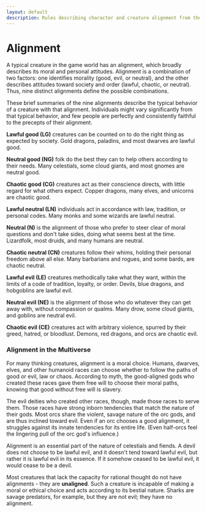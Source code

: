 ```yaml
---
layout: default
description: Rules describing character and creature alignment from the 5th Edition (5e) SRD (System Reference Document).
---
```


# Alignment 
A typical creature in the game world has an alignment, which broadly describes its moral and personal attitudes. Alignment is a combination of two factors: one identifies morality (good, evil, or neutral), and the other describes attitudes toward society and order (lawful, chaotic, or neutral). Thus, nine distinct alignments define the possible combinations.

These brief summaries of the nine alignments describe the typical behavior of a creature with that alignment. Individuals might vary significantly from that typical behavior, and few people are perfectly and consistently faithful to the precepts of their alignment. 

**Lawful good (LG)** creatures can be counted on to do the right thing as expected by society. Gold dragons, paladins, and most dwarves are lawful good.

**Neutral good (NG)** folk do the best they can to help others according to their needs. Many celestials, some cloud giants, and most gnomes are neutral good.

**Chaotic good (CG)** creatures act as their conscience directs, with little regard for what others expect. Copper dragons, many elves, and unicorns are chaotic good.

**Lawful neutral (LN)** individuals act in accordance with law, tradition, or personal codes. Many monks and some wizards are lawful neutral.

**Neutral (N)** is the alignment of those who prefer to steer clear of moral questions and don't take sides, doing what seems best at the time. Lizardfolk, most druids, and many humans are neutral.

**Chaotic neutral (CN)** creatures follow their whims, holding their personal freedom above all else. Many barbarians and rogues, and some bards, are chaotic neutral.

**Lawful evil (LE)** creatures methodically take what they want, within the limits of a code of tradition, loyalty, or order. Devils, blue dragons, and hobgoblins are lawful evil.

**Neutral evil (NE)** is the alignment of those who do whatever they can get away with, without compassion or qualms. Many drow, some cloud giants, and goblins are neutral evil.

**Chaotic evil (CE)** creatures act with arbitrary violence, spurred by their greed, hatred, or bloodlust. Demons, red dragons, and orcs are chaotic evil. 

### Alignment in the Multiverse 
For many thinking creatures, alignment is a moral choice. Humans, dwarves, elves, and other humanoid races can choose whether to follow the paths of good or evil, law or chaos. According to myth, the good-aligned gods who created these races gave them free will to choose their moral paths, knowing that good without free will is slavery.

The evil deities who created other races, though, made those races to serve them. Those races have strong inborn tendencies that match the nature of their gods. Most orcs share the violent, savage nature of the orc gods, and are thus inclined toward evil. Even if an orc chooses a good alignment, it struggles against its innate tendencies for its entire life. (Even half-orcs feel the lingering pull of the orc god's influence.)

Alignment is an essential part of the nature of celestials and fiends. A devil does not choose to be lawful evil, and it doesn't tend toward lawful evil, but rather it is lawful evil in its essence. If it somehow ceased to be lawful evil, it would cease to be a devil.

Most creatures that lack the capacity for rational thought do not have alignments - they are **unaligned**. Such a creature is incapable of making a moral or ethical choice and acts according to its bestial nature. Sharks are savage predators, for example, but they are not evil; they have no alignment.
